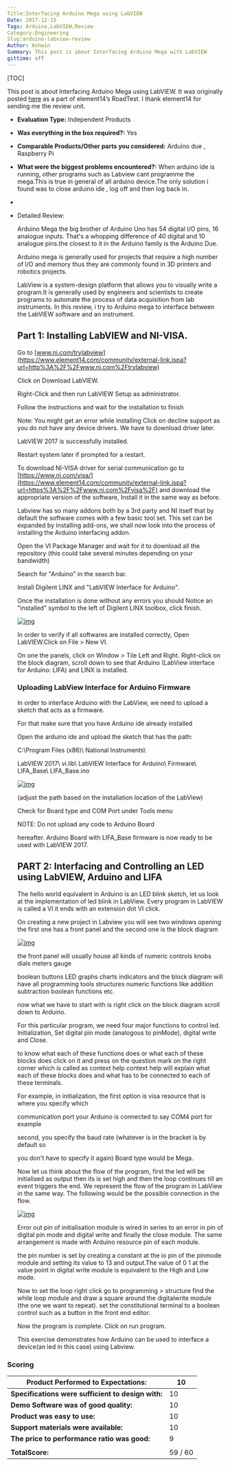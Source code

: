 ```yaml
---
Title:Interfacing Arduino Mega using LabVIEW
Date: 2017-12-15
Tags: Arduino,LabVIEW,Review
Category:Engineering
Slug:arduino-labview-review
Author: Ashwin
Summary: This post is about Interfacing Arduino Mega with LabVIEW
gittime: off
---
```

[TOC]

This post is about Interfacing Arduino Mega using LabVIEW. It was originally posted [here](https://www.element14.com/community/roadTestReviews/2581/l/arduino-a000067-mega2560-rev3-development-board-review) as a part of element14’s RoadTest. I thank element14 for sending me the review unit.

- **Evaluation Type:** Independent Products

- **Was everything in the box required?:** Yes

- **Comparable Products/Other parts you considered:** Arduino due , Raspberry Pi

- **What were the biggest problems encountered?:** When arduino ide is running, other programs such as Labview cant programme the mega.This is true in general of all arduino device.The only solution i found was to close arduino ide , log off and then log back in.

- 

- Detailed Review:

  Arduino Mega the big brother of Arduino Uno has 54 digital I/O pins, 16 analogue inputs. That's a whopping difference of 40 digital and 10 analogue pins.the closest to it in the Arduino family is the Arduino Due.

  Arduino mega is generally used for projects that require a high number of I/O and memory thus they are commonly found in 3D printers and robotics projects.

   

  LabView is a system-design platform that allows you to visually write a program.It is generally used by engineers and scientists to create programs to automate the process of data acquisition from lab instruments. In this review, i try to Arduino mega to interface between the LabVIEW software and an instrument.

   

   

   

  ## Part 1: Installing LabVIEW and NI-VISA.

   

  Go to [www.ni.com/trylabview](https://www.element14.com/community/external-link.jspa?url=http%3A%2F%2Fwww.ni.com%2Ftrylabview)

   

  Click on Download LabVIEW.

   

  Right-Click and then run LabVIEW Setup as administrator.

   

  Follow the instructions and wait for the installation to finish

   

  Note: You might get an error while installing Click on decline support as you do not have any device drivers. We have to download driver later.

   

  LabVIEW 2017 is successfully installed.

   

  Restart system later if prompted for a restart.

   

  To download NI-VISA driver for serial communication go to [https://www.ni.com/visa/](https://www.element14.com/community/external-link.jspa?url=https%3A%2F%2Fwww.ni.com%2Fvisa%2F) and download the appropriate version of the software, Install it in the same way as before.

   

   Labview has so many addons both by a 3rd party and NI itself that by default the software comes with a few basic tool set. This set can be expanded by installing add-ons, we shall now look into the process of installing the Arduino interfacing addon.

   

  Open the VI Package Manager and wait for it to download all the repository (this could take several minutes depending on your bandwidth)

   

  Search for "Arduino" in the search bar.

   

  Install Digilent LINX and "LabVIEW Interface for Arduino".

   

  Once the installation is done without any errors you should Notice an "installed" symbol to the left of Digilent LINX toolbox, click finish.

  [![img](https://www.element14.com/community/servlet/JiveServlet/downloadImage/293607990-2581-494997/Screenshot+%282%29.webp)](https://www.element14.com/community/servlet/JiveServlet/showImage/293607990-2581-494997/Screenshot+(2).webp)

  In order to verify if all softwares are installed correctly, Open LabVIEW.Click on File > New VI.

  On one the panels, click on Window > Tile Left and Right. Right-click on the block diagram, scroll down to see that Arduino (LabView interface for Arduino: LIFA) and LINX is installed.

   

  ### **Uploading LabView Interface for Arduino Firmware**

  In order to interface Arduino with the LabView, we need to upload a sketch that acts as a firmware.

  For that make sure that you have Arduino ide already installed

   

  Open the arduino ide and upload the sketch that has the path:

  C:\Program Files (x86)\ National Instruments\

  LabVIEW 2017\ vi.lib\ LabVIEW Interface for Arduino\ Firmware\ LIFA_Base\ LIFA_Base.ino

  [![img](https://www.element14.com/community/servlet/JiveServlet/downloadImage/293607990-2581-494998/Screenshot+%284%29.webp)](https://www.element14.com/community/servlet/JiveServlet/showImage/293607990-2581-494998/Screenshot+(4).webp)

  (adjust the path based on the installation location of the LabView)

  Check for Board type and COM Port under Tools menu

   

  NOTE: Do not upload any code to Arduino Board

  hereafter. Arduino Board with LIFA_Base firmware is now ready to be used with LabVIEW 2017.

   

  ## **PART 2: Interfacing and Controlling an LED using LabVIEW, Arduino and LIFA**

  The hello world equivalent in Arduino is an LED blink sketch, let us look at the implementation of led blink in LabView. Every program in LabVIEW is called a VI it ends with an extension dot VI click.

  On creating a new project in Labview you will see two windows opening the first one has a front panel and the second one is the block diagram

  [![img](https://www.element14.com/community/servlet/JiveServlet/downloadImage/293607990-2581-495107/Screenshot+%283%29.webp)](https://www.element14.com/community/servlet/JiveServlet/showImage/293607990-2581-495107/Screenshot+(3).webp)

  the front panel will usually house all kinds of numeric controls knobs dials meters gauge

  boolean buttons LED graphs charts indicators and the block diagram will have all programming tools structures numeric functions like addition subtraction boolean functions etc.

   

  now what we have to start with is right click on the block diagram scroll down to Arduino.

  For this particular program, we need four major functions to control led. Initialization, Set digital pin mode (analogous to pinMode), digital write and Close.

  to know what each of these functions does or what each of these blocks does click on it and press on the question mark on the right corner which is called as context help context help will explain what each of these blocks does and what has to be connected to each of these terminals.

  For example, in initialization, the first option is visa resource that is where you specify which

  communication port your Arduino is connected to say COM4 port for example

  second, you specify the baud rate (whatever is in the bracket is by default so

   

  you don't have to specify it again) Board type would be Mega.

  Now let us think about the flow of the program, first the led will be initialised as output then its is set high and then the loop continues till an event triggers the end. We represent the flow of the program in LabView in the same way. The following would be the possible connection in the flow.

  [![img](https://www.element14.com/community/servlet/JiveServlet/downloadImage/293607990-2581-495108/Screenshot+%286%29.webp)](https://www.element14.com/community/servlet/JiveServlet/showImage/293607990-2581-495108/Screenshot+(6).webp)

  Error out pin of initialisation module is wired in series to an error in pin of digital pin mode and digital write and finally the close module. The same arrangement is made with Arduino resource pin of each module.

  the pin number is set by creating a constant at the io pin of the pinmode module and setting its value to 13 and output.The value of 0 1 at the value point in digital write module is equivalent to the High and Low mode.

  Now to set the loop right click go to programming > structure find the while loop module and draw a square around the digitalwrite module (the one we want to repeat). set the constitutional terminal to a boolean control such as a button in the front end editor.

  Now the program is complete. Click on run program.

   

  This exercise demonstrates how Arduino can be used to interface a device(an led in this case) using Labview.

### Scoring

| **Product Performed to Expectations:**             | 10      |
| -------------------------------------------------- | ------- |
| **Specifications were sufficient to design with:** | 10      |
| **Demo Software was of good quality:**             | 10      |
| **Product was easy to use:**                       | 10      |
| **Support materials were available:**              | 10      |
| **The price to performance ratio was good:**       | 9       |
|                                                    |         |
| **TotalScore:**                                    | 59 / 60 |
